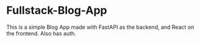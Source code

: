 # Fullstack-Blog-App

This is a simple Blog App made with FastAPI as the backend, and React on the frontend. Also has auth.